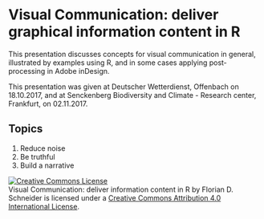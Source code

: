 # Visual Communication: deliver graphical information content in R

This presentation discusses concepts for visual communication in general, illustrated by examples using R, and in some cases applying post-processing in Adobe inDesign. 

This presentation was given at Deutscher Wetterdienst, Offenbach on 18.10.2017, and at Senckenberg Biodiversity and Climate - Research center, Frankfurt, on 02.11.2017.  

## Topics

1. Reduce noise
2. Be truthful
3. Build a narrative


<a rel="license" href="http://creativecommons.org/licenses/by/4.0/"><img alt="Creative Commons License" style="border-width:0" src="https://i.creativecommons.org/l/by/4.0/88x31.png" /></a><br /><span xmlns:dct="http://purl.org/dc/terms/" href="http://purl.org/dc/dcmitype/Text" property="dct:title" rel="dct:type">Visual Communication: deliver information content in R</span> by <span xmlns:cc="http://creativecommons.org/ns#" property="cc:attributionName">Florian D. Schneider</span> is licensed under a <a rel="license" href="http://creativecommons.org/licenses/by/4.0/">Creative Commons Attribution 4.0 International License</a>.
